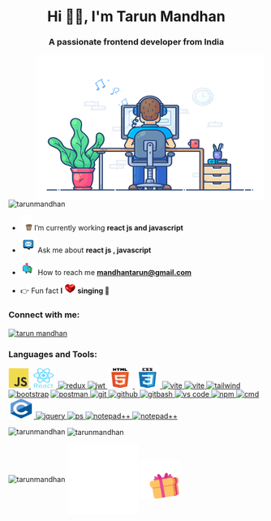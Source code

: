 <h1 align="center">Hi 🙋‍♂️, I'm Tarun Mandhan</h1>
<h3 align="center">A passionate frontend developer from India</h3>

<img align="right" alt="coding" width="450" height="285" src="https://github.com/tarunmandhan/tarunmandhan/blob/main/5.gif"/>

<p align="left"> <img src="https://komarev.com/ghpvc/?username=tarunmandhan&label=Profile%20views&color=0e75b6&style=flat" alt="tarunmandhan" /> </p>

- <img
          src="https://github.com/tarunmandhan/tarunmandhan/blob/main/plant2.gif"
          alt="plant"
          width="23"
          height="30"
        />  I’m currently working **react js and javascript**

- <img
          src="https://github.com/tarunmandhan/tarunmandhan/blob/main/c20.gif"
          alt="ask"
          width="30"
          height="27"
        /> Ask me about **react js , javascript**

- <img
          src="https://github.com/tarunmandhan/tarunmandhan/blob/main/c19.gif"
          alt="msg"
          width="30"
          height="27"
        /> How to reach me **mandhantarun@gmail.com**

- 👉 Fun fact **I <img
          src="https://github.com/tarunmandhan/tarunmandhan/blob/main/c16.gif"
          alt="heart"
          width="23"
          height="19"
        /> singing 🎤**

<h3 align="left">Connect with me:</h3>
<p align="left">
<a href="https://linkedin.com/in/tarun mandhan" target="blank"><img align="center" src="https://raw.githubusercontent.com/rahuldkjain/github-profile-readme-generator/master/src/images/icons/Social/linked-in-alt.svg" alt="tarun mandhan" height="30" width="40" /></a>
</p>

<h3 align="left">Languages and Tools:</h3>
<p align="left"> 
  <a
        href="https://developer.mozilla.org/en-US/docs/Web/JavaScript"
        target="_blank"
        rel="noreferrer"
      >
        <img
          src="https://raw.githubusercontent.com/devicons/devicon/master/icons/javascript/javascript-original.svg"
          alt="javascript"
          width="40"
          height="40"
        />
      </a>
  <a href="https://reactjs.org/" target="_blank" rel="noreferrer">
        <img
          src="https://raw.githubusercontent.com/devicons/devicon/master/icons/react/react-original-wordmark.svg"
          alt="react"
          width="50"
          height="40"
        />
      </a>
  <a href="https://redux.js.org/" target="_blank" rel="noreferrer">
        <img
          src="https://cdn.worldvectorlogo.com/logos/redux.svg"
          alt="redux"
          width="50"
          height="40"
        />
      </a>
  <a href="" target="_blank" rel="noreferrer">
        <img
          src="https://cdn.worldvectorlogo.com/logos/jwt-3.svg"
          alt="jwt"
          width="40"
          height="40"
        />
      </a>
  <a href="https://www.w3.org/html/" target="_blank" rel="noreferrer">
        <img
          src="https://raw.githubusercontent.com/devicons/devicon/master/icons/html5/html5-original-wordmark.svg"
          alt="html5"
          width="50"
          height="40"
        />
      </a>
  <a href="https://www.w3schools.com/css/" target="_blank" rel="noreferrer">
        <img
          src="https://raw.githubusercontent.com/devicons/devicon/master/icons/css3/css3-original-wordmark.svg"
          alt="css3"
          width="50"
          height="40"
        />
      </a>
  <a href="https://vitejs.dev/" target="_blank" rel="noreferrer">
        <img
          src="https://cdn.worldvectorlogo.com/logos/vitejs.svg"
          alt="vite"
          width="50"
          height="40"
        />
      </a>
          <a href="https://vitejs.dev/" target="_blank" rel="noreferrer">
        <img
          src="https://cdn.worldvectorlogo.com/logos/create-react-app.svg"
          alt="vite"
          width="40"
          height="40"
        />
      </a>
   <a href="https://www.w3schools.com" target="_blank" rel="noreferrer">
        <img
          src="https://www.vectorlogo.zone/logos/tailwindcss/tailwindcss-icon.svg"
          alt="tailwind"
          width="40"
          height="40"
      /></a>
  <a href="https://www.w3schools.com" target="_blank" rel="noreferrer">
        <img
          src="https://cdn.worldvectorlogo.com/logos/bootstrap-5-1.svg"
          alt="bootstrap"
          width="45"
          height="40"
      /></a>
  
  <a href="https://www.w3schools.com" target="_blank" rel="noreferrer">
        <img
          src="https://cdn.worldvectorlogo.com/logos/postman.svg"
          alt="postman"
          width="50"
          height="40"
        />
      </a> <a href="https://git.com/" target="_blank" rel="noreferrer">
        <img
          src="https://www.vectorlogo.zone/logos/git-scm/git-scm-icon.svg"
          alt="git"
          width="50"
          height="40"
        />
      </a>
  <a href="https://git.com/" target="_blank" rel="noreferrer">
        <img
           src="https://www.vectorlogo.zone/logos/github/github-tile.svg"
          alt="github"
          width="40"
          height="40"
        />
      </a>
  <a href="https://git.com/" target="_blank" rel="noreferrer">
        <img
          src="https://cdn.worldvectorlogo.com/logos/git-bash.svg"
          alt="gitbash"
          width="40"
          height="40"
        />
      </a>
      <a href="" target="_blank" rel="noreferrer">
        <img
          src="https://cdn.worldvectorlogo.com/logos/visual-studio-code-1-1.svg"
          alt="vs code"
          width="50"
          height="40"
        />
      </a>
      <a href="" target="_blank" rel="noreferrer">
        <img
          src="https://cdn.worldvectorlogo.com/logos/npm.svg"
          alt="npm"
          width="68"
          height="30"
        />
      </a>
      <a href="" target="_blank" rel="noreferrer">
        <img
          src="https://cdn.icon-icons.com/icons2/1808/PNG/512/command-line_115191.png"
          alt="cmd"
         width="50"
          height="35"
        />
      </a>
  <a href="https://www.cprogramming.com/" target="_blank" rel="noreferrer">
        <img
          src="https://raw.githubusercontent.com/devicons/devicon/master/icons/c/c-original.svg"
          alt="c"
          width="50"
          height="40"
        />
      </a>
  <a href="https://www.cprogramming.com/" target="_blank" rel="noreferrer">
        <img
          src="https://cdn.icon-icons.com/icons2/2415/PNG/96/jquery_plain_wordmark_logo_icon_146445.png"
          alt="jquery"
          width="45"
          height="40"
        />
      </a>
      <a href="" target="_blank" rel="noreferrer">
        <img
          src="https://cdn.worldvectorlogo.com/logos/photoshop-cc-4.svg"
          alt="ps"
          width="33"
          height="40"
        />
      </a>
      <a href="" target="_blank" rel="noreferrer">
        <img
          src="https://upload.wikimedia.org/wikipedia/commons/f/f5/Notepad_plus_plus.png"
          alt="notepad++"
          width="45"
          height="40"
        />
      </a>
      <a href="" target="_blank" rel="noreferrer">
        <img
          src="https://cdn.worldvectorlogo.com/logos/netlify.svg"
          alt="notepad++"
          width="45"
          height="40"
        />
      </a>
</p>

<p><img align="left" src="https://github-readme-stats.vercel.app/api/top-langs?username=tarunmandhan&show_icons=true&locale=en&layout=compact" alt="tarunmandhan" /></p>

<p>&nbsp;<img align="center" src="https://github-readme-stats.vercel.app/api?username=tarunmandhan&show_icons=true&locale=en" alt="tarunmandhan" /></p>

<p><img align="center" src="https://github-readme-streak-stats.herokuapp.com/?user=tarunmandhan&" alt="tarunmandhan" />
   <img align="center" src="https://github.com/tarunmandhan/tarunmandhan/blob/main/thank-you.gif" alt="tarunmandhan" 
          width="140" height="140"/>
   <img align="center" src="https://github.com/tarunmandhan/tarunmandhan/blob/main/gift.gif" alt="tarunmandhan"  
          width="77" height="77"/></p>
